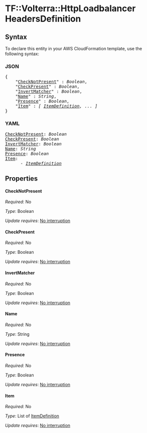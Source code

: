 # TF::Volterra::HttpLoadbalancer HeadersDefinition

## Syntax

To declare this entity in your AWS CloudFormation template, use the following syntax:

### JSON

<pre>
{
    "<a href="#checknotpresent" title="CheckNotPresent">CheckNotPresent</a>" : <i>Boolean</i>,
    "<a href="#checkpresent" title="CheckPresent">CheckPresent</a>" : <i>Boolean</i>,
    "<a href="#invertmatcher" title="InvertMatcher">InvertMatcher</a>" : <i>Boolean</i>,
    "<a href="#name" title="Name">Name</a>" : <i>String</i>,
    "<a href="#presence" title="Presence">Presence</a>" : <i>Boolean</i>,
    "<a href="#item" title="Item">Item</a>" : <i>[ <a href="itemdefinition.md">ItemDefinition</a>, ... ]</i>
}
</pre>

### YAML

<pre>
<a href="#checknotpresent" title="CheckNotPresent">CheckNotPresent</a>: <i>Boolean</i>
<a href="#checkpresent" title="CheckPresent">CheckPresent</a>: <i>Boolean</i>
<a href="#invertmatcher" title="InvertMatcher">InvertMatcher</a>: <i>Boolean</i>
<a href="#name" title="Name">Name</a>: <i>String</i>
<a href="#presence" title="Presence">Presence</a>: <i>Boolean</i>
<a href="#item" title="Item">Item</a>: <i>
      - <a href="itemdefinition.md">ItemDefinition</a></i>
</pre>

## Properties

#### CheckNotPresent

_Required_: No

_Type_: Boolean

_Update requires_: [No interruption](https://docs.aws.amazon.com/AWSCloudFormation/latest/UserGuide/using-cfn-updating-stacks-update-behaviors.html#update-no-interrupt)

#### CheckPresent

_Required_: No

_Type_: Boolean

_Update requires_: [No interruption](https://docs.aws.amazon.com/AWSCloudFormation/latest/UserGuide/using-cfn-updating-stacks-update-behaviors.html#update-no-interrupt)

#### InvertMatcher

_Required_: No

_Type_: Boolean

_Update requires_: [No interruption](https://docs.aws.amazon.com/AWSCloudFormation/latest/UserGuide/using-cfn-updating-stacks-update-behaviors.html#update-no-interrupt)

#### Name

_Required_: No

_Type_: String

_Update requires_: [No interruption](https://docs.aws.amazon.com/AWSCloudFormation/latest/UserGuide/using-cfn-updating-stacks-update-behaviors.html#update-no-interrupt)

#### Presence

_Required_: No

_Type_: Boolean

_Update requires_: [No interruption](https://docs.aws.amazon.com/AWSCloudFormation/latest/UserGuide/using-cfn-updating-stacks-update-behaviors.html#update-no-interrupt)

#### Item

_Required_: No

_Type_: List of <a href="itemdefinition.md">ItemDefinition</a>

_Update requires_: [No interruption](https://docs.aws.amazon.com/AWSCloudFormation/latest/UserGuide/using-cfn-updating-stacks-update-behaviors.html#update-no-interrupt)

